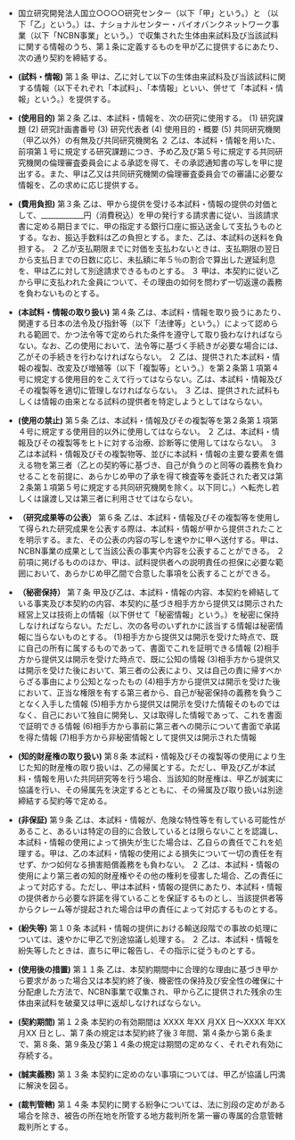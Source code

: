 * 国立研究開発法人国立○○○○研究センター（以下「甲」という。）と （以下「乙」という。）は、ナショナルセンター・バイオバンクネットワーク事業（以下「NCBN事業」という。）で収集された生体由来試料及び当該試料に関する情報のうち、第１条に定義するものを甲が乙に提供するにあたり、次の通り契約を締結する。

*   **(試料・情報)**
    第１条 甲は、乙に対して以下の生体由来試料及び当該試料に関する情報（以下それぞれ「本試料」、「本情報」といい、併せて「本試料・情報」という。）を提供する。

*   **(使用目的)**
    第２条 乙は、本試料・情報を、次の研究に使用する。
    (1) 研究課題
    (2) 研究計画書番号
    (3) 研究代表者
    (4) 使用目的・概要
    (5) 共同研究機関（甲乙以外）の有無及び共同研究機関名
    ２ 乙は、本試料・情報を用いた、前項第１号に規定する研究課題につき、予め乙及び第５号に規定する共同研究機関の倫理審査委員会による承認を得て、その承認通知書の写しを甲に提出する。また、甲は乙又は共同研究機関の倫理審査委員会での審議に必要な情報を、乙の求めに応じ提供する。

*   **(費用負担)**
    第３条 乙は、甲から提供を受ける本試料・情報の提供の対価として、\_\_\_\_\_\_\_\_\_\_\_\_円（消費税込）を甲の発行する請求書に従い、当該請求書に定める期日までに、甲の指定する銀行口座に振込送金して支払うものとする。なお、振込手数料は乙の負担とする。また、乙は、本試料の送料を負担する。
    ２ 乙が支払期限までに対価を支払わないときは、支払期限の翌日から支払日までの日数に応じ、未払額に年５％の割合で算出した遅延利息を、甲は乙に対して別途請求できるものとする。
    ３ 甲は、本契約に従い乙から甲に支払われた金員について、その理由の如何を問わず一切返還の義務を負わないものとする。

*   **(本試料・情報の取り扱い)**
    第４条 乙は、本試料・情報を取り扱うにあたり、関連する日本の法令及び指針等（以下「法律等」という。）によって認められる範囲で、かつ法令等で定められた条件を遵守して取り扱わなければならない。なお、乙の使用において、法令等に基づく手続きが必要な場合には、乙がその手続きを行わなければならない。
    ２ 乙は、提供された本試料・情報の複製、改変及び増殖等（以下「複製等」という。）を第２条第１項第４号に規定する使用目的をこえて行ってはならない。乙は、本試料・情報及びその複製等を適切に管理しなければならない。
    ３ 乙は、提供された試料もしくは情報の由来となる試料の提供者を特定しようとしてはならない。

*   **(使用の禁止)**
    第５条 乙は、本試料・情報及びその複製等を第２条第１項第４号に規定する使用目的以外に使用してはならない。
    ２ 乙は、本試料・情報及びその複製等をヒトに対する治療、診断等に使用してはならない。
    ３ 乙は本試料・情報及びその複製物等、並びに本試料・情報の主要な要素を備える物を第三者（乙との契約等に基づき、自己が負うのと同等の義務を負わせることを前提に、あらかじめ甲の了承を得て検査等を委託された者又は第２条第１項第５号に規定する共同研究機関を除く。以下同じ。）へ転売し若しくは譲渡し又は第三者に利用させてはならない。

*   **（研究成果等の公表）**
    第６条 乙は、本試料・情報及びその複製等を使用して得られた研究成果を公表する際は、本試料・情報が甲から提供されたことを明示する。また、その公表の内容の写しを速やかに甲へ送付する。甲は、NCBN事業の成果として当該公表の事実や内容を公表することができる。
    ２ 前項に掲げるもののほか、甲は、試料提供者への説明責任の担保に必要な範囲において、あらかじめ甲乙間で合意した事項を公表することができる。

*   **（秘密保持）**
    第７条 甲及び乙は、本試料・情報の内容、本契約を締結している事実及び本契約の内容、本契約に基づき相手方から提供又は開示された経営上又は技術上の情報（以下併せて「秘密情報」という。）を秘密に保持しなければならない。ただし、次の各号のいずれかに該当する情報は秘密情報に当らないものとする。
    (1)相手方から提供又は開示を受けた時点で、既に自己の所有に属するものであって、書面でこれを証明できる情報
    (2)相手方から提供又は開示を受けた時点で、既に公知の情報
    (3)相手方から提供又は開示を受けた後において、第三者の公表により、又は自己の責に帰すべからざる事由により公知となったもの
    (4)相手方から提供又は開示を受けた後において、正当な権限を有する第三者から、自己が秘密保持の義務を負うことなく入手した情報
    (5)相手方から提供又は開示を受けた情報そのものではなく、自己において独自に開発し、又は取得した情報であって、これを書面で証明できる情報
    (6)相手方から事前に第三者への開示について書面で承諾を得た情報
    (7)相手方から非秘密情報として提供又は開示された情報

*   **(知的財産権の取り扱い)**
    第８条 本試料・情報及びその複製等の使用により生じた知的財産権の取り扱いは、乙の帰属とする。ただし、甲及び乙が本試料・情報を用いた共同研究等を行う場合、当該知的財産権は、甲乙が誠実に協議を行い、その帰属先を決定するとともに、その帰属及び取り扱いは別途締結する契約等で定める。

*   **(非保証)**
    第９条 乙は、本試料・情報が、危険な特性等を有している可能性があること、あるいは特定の目的に合致しているとは限らないことを認識し、本試料・情報の使用によって損失が生じた場合は、乙自らの責任でこれを処理する。甲は、乙の本試料・情報の使用による損失について一切の責任を有せず、かつ如何なる損害賠償義務をも負わない。
    ２ 乙は、本試料・情報の使用により第三者の知的財産権やその他の権利を侵害した場合、乙の責任によって対応する。ただし、甲は本試料・情報の提供にあたり、本試料・情報の提供者から必要な許諾を得ていることを保証するものとし、当該提供者等からクレーム等が提起された場合は甲の責任によって対応するものとする。

*   **(紛失等)**
    第１０条 本試料・情報の提供における輸送段階での事故の処理については、速やかに甲乙で別途協議し処理する。
    ２ 乙は、本試料・情報を紛失等したときは、直ちに甲に報告し、その指示に従うものとする。

*   **(使用後の措置)**
    第１１条 乙は、本契約期間中に合理的な理由に基づき甲から要求があった場合又は本契約終了後、機密性の保持及び安全性の確保に十分配慮した方法で、NCBN事業で収集され、甲から乙に提供された残余の生体由来試料を破棄又は甲に返却しなければならない。

*   **(契約期間)**
    第１２条 本契約の有効期間は XXXX 年XX 月XX 日～XXXX 年XX 月XX 日とし、第７条の規定は本契約終了後３年間、第４条から第６条まで、第８条、第９条及び第１４条の規定は期間の定めなく、それぞれ有効に存続する。

*   **(誠実義務)**
    第１３条 本契約に定めのない事項については、甲乙が協議し円満に解決を図る。

*   **(裁判管轄)**
    第１４条 本契約に関する紛争については、法に別段の定めがある場合を除き、被告の所在地を所管する地方裁判所を第一審の専属的合意管轄裁判所とする。